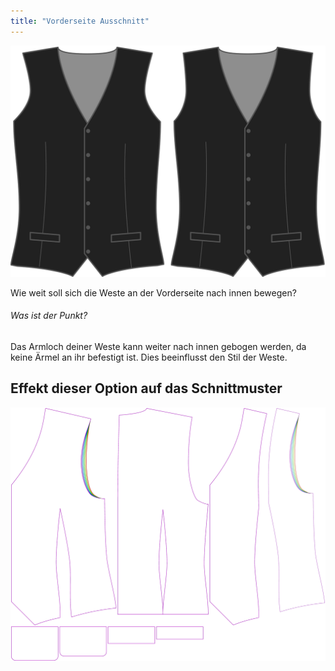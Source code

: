 ```yaml
---
title: "Vorderseite Ausschnitt"
---
```


![Vorderseite Ausschnitt](frontinset.svg)

Wie weit soll sich die Weste an der Vorderseite nach innen bewegen?

<Note>

###### Was ist der Punkt?

Das Armloch deiner Weste kann weiter nach innen gebogen werden, da keine Ärmel an ihr befestigt ist.
Dies beeinflusst den Stil der Weste.

</Note>

## Effekt dieser Option auf das Schnittmuster

![Dieses Bild zeigt den Effekt dieser Option, indem es mehrere Varianten überlagert, die einen anderen Wert für diese Option haben](wahid_frontinset_sample.svg "Effekt dieser Option auf das Schnittmuster")
